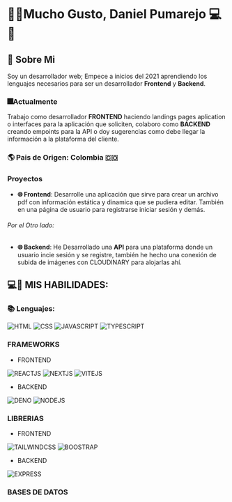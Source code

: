 # 👋🏽Mucho Gusto, Daniel Pumarejo 💻📑

## 📌 Sobre Mi

Soy un desarrollador web; Empece a inicios del 2021 aprendiendo los lenguajes necesarios para ser un desarrollador **Frontend** y **Backend**.

### 🎆Actualmente
Trabajo como desarrollador **FRONTEND** haciendo landings pages aplication o interfaces para la aplicación que soliciten,  colaboro como **BACKEND** creando empoints para la API o doy sugerencias como debe llegar la información a la plataforma del cliente.

### 🌎 Pais de Origen: Colombia 🇨🇴

### Proyectos

- **🌐 Frontend**: Desarrolle una aplicación que sirve para crear un archivo pdf con información estática y dinamica que se pudiera editar. También en una página de usuario para registrarse iniciar sesión y demás.
 
###### Por el Otro lado:

- **🌐 Backend**: He Desarrollado una **API** para una plataforma donde un usuario incie sesión y se registre, también he hecho una conexión de subida de imágenes con CLOUDINARY para alojarlas ahí.

## 💻🏅 MIS HABILIDADES:

### 📚 Lenguajes:
![HTML](https://img.shields.io/badge/-HTML-E44D26?style=for-the-badge&logo=html5&logoColor=E44D26&labelColor=FFFFF1)
![CSS](https://img.shields.io/badge/-CSS-254BDD?style=for-the-badge&logo=css3&logoColor=254BDD&labelColor=FFFFF1)
![JAVASCRIPT](https://img.shields.io/badge/-JAVASCRIPT-DBBC1F?style=for-the-badge&logo=javascript&logoColor=DBBC1F&labelColor=212121)
![TYPESCRIPT](https://img.shields.io/badge/-TYPESCRIPT-3178C6?style=for-the-badge&logo=typescript&logoColor=3178C6&labelColor=212121)

### FRAMEWORKS

- FRONTEND

![REACTJS](https://img.shields.io/badge/-REACT-2091CC?style=for-the-badge&logo=react&logoColor=00C6F7&labelColor=212121)
![NEXTJS](https://img.shields.io/badge/-NEXTJS-FFFFF1?style=for-the-badge&logo=next.js&logoColor=FFFFF1&labelColor=212121)
![VITEJS](https://img.shields.io/badge/-NEXTJS-646CFF?style=for-the-badge&logo=vite&logoColor=646CFF&labelColor=212121)

- BACKEND

![DENO](https://img.shields.io/badge/-NEXTJS-FFFFF1?style=for-the-badge&logo=deno&logoColor=FFFFF1&labelColor=212121)
![NODEJS](https://img.shields.io/badge/-NEXTJS-FFFFF1?style=for-the-badge&logo=node.js&logoColor=FFFFF1&labelColor=212121)

### LIBRERIAS

- FRONTEND

![TAILWINDCSS](https://img.shields.io/badge/-TAILWIND-61CAF8?style=for-the-badge&logo=tailwindcss&logoColor=61CAF8&labelColor=212121)
![BOOSTRAP](https://img.shields.io/badge/-BOOSTRAP-7114F6?style=for-the-badge&logo=bootstrap&logoColor=7114F6&labelColor=FFFFF1)

- BACKEND

![EXPRESS](https://img.shields.io/badge/-EXPRESS-FFFFF1?style=for-the-badge&logo=express&logoColor=FFFFF1&labelColor=212121)

### BASES DE DATOS


<!--
**DanyVaic18/DanyVaic18** is a ✨ _special_ ✨ repository because its `README.md` (this file) appears on your GitHub profile.

Here are some ideas to get you started:

- 🔭 I’m currently working on ...
- 🌱 I’m currently learning ...
- 👯 I’m looking to collaborate on ...
- 🤔 I’m looking for help with ...
- 💬 Ask me about ...
- 📫 How to reach me: ...
- 😄 Pronouns: ...
- ⚡ Fun fact: ...
-->
